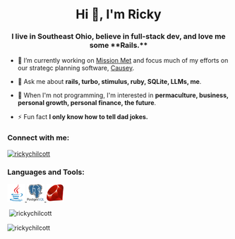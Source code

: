 <h1 align="center">Hi 👋, I'm Ricky</h1>
<h3 align="center">I live in Southeast Ohio, believe in full-stack dev, and love me some **Rails.**</h3>

- 🔭 I’m currently working on [Mission Met](https://www.missionmet.com/) and focus much of my efforts on our strategc planning software, [Causey](https://www.causey.app). 

- 💬 Ask me about **rails, turbo, stimulus, ruby, SQLite, LLMs, me**.

- 🧐 When I'm not programming, I'm interested in **permaculture, business, personal growth, personal finance, the future**.

- ⚡ Fun fact **I only know how to tell dad jokes.**

<h3 align="left">Connect with me:</h3>
<p align="left">
<a href="https://linkedin.com/in/rickychilcott" target="blank"><img align="center" src="https://raw.githubusercontent.com/rahuldkjain/github-profile-readme-generator/master/src/images/icons/Social/linked-in-alt.svg" alt="rickychilcott" height="30" width="40" /></a>
</p>

<h3 align="left">Languages and Tools:</h3>
<p align="left"> <a href="https://www.java.com" target="_blank" rel="noreferrer"> <img src="https://raw.githubusercontent.com/devicons/devicon/master/icons/java/java-original.svg" alt="java" width="40" height="40"/> </a> <a href="https://www.postgresql.org" target="_blank" rel="noreferrer"> <img src="https://raw.githubusercontent.com/devicons/devicon/master/icons/postgresql/postgresql-original-wordmark.svg" alt="postgresql" width="40" height="40"/> </a> <a href="https://www.ruby-lang.org/en/" target="_blank" rel="noreferrer"> <img src="https://raw.githubusercontent.com/devicons/devicon/master/icons/ruby/ruby-original.svg" alt="ruby" width="40" height="40"/> </a> </p>

<p>&nbsp;<img align="center" src="https://github-readme-stats.vercel.app/api?username=rickychilcott&show_icons=true&locale=en" alt="rickychilcott" /></p>

<p><img align="center" src="https://github-readme-streak-stats.herokuapp.com/?user=rickychilcott&" alt="rickychilcott" /></p>

